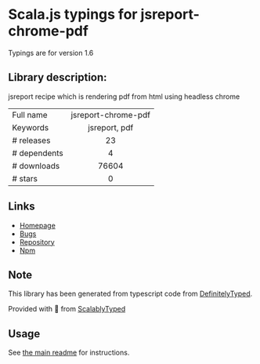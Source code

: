 
# Scala.js typings for jsreport-chrome-pdf

Typings are for version 1.6

## Library description:
jsreport recipe which is rendering pdf from html using headless chrome

|                    |                 |
| ------------------ | :-------------: |
| Full name          | jsreport-chrome-pdf |
| Keywords           | jsreport, pdf |
| # releases         | 23 |
| # dependents       | 4 |
| # downloads        | 76604 |
| # stars            | 0 |

## Links
- [Homepage](https://github.com/jsreport/jsreport-chrome-pdf)
- [Bugs](https://github.com/jsreport/jsreport-chrome-pdf/issues)
- [Repository](https://github.com/jsreport/jsreport-chrome-pdf)
- [Npm](https://www.npmjs.com/package/jsreport-chrome-pdf)
    


## Note
This library has been generated from typescript code from [DefinitelyTyped](https://definitelytyped.org).

Provided with :purple_heart: from [ScalablyTyped](https://github.com/oyvindberg/ScalablyTyped)

## Usage
See [the main readme](../../readme.md) for instructions.


